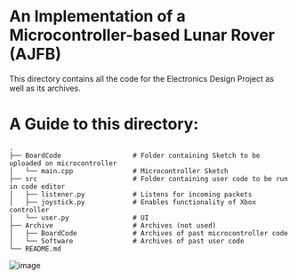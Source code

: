 # An Implementation of a Microcontroller-based Lunar Rover (AJFB)

This directory contains all the code for the Electronics Design Project as well as its archives.

# A Guide to this directory:  

    .
    ├── BoardCode                  # Folder containing Sketch to be uploaded on microcontroller
    │   └── main.cpp               # Microcontroller Sketch
    ├── src                        # Folder containing user code to be run in code editor
    │   ├── listener.py            # Listens for incoming packets
    │   ├── joystick.py            # Enables functionality of Xbox controller
    │   └── user.py                # UI
    ├── Archive                    # Archives (not used)
    │   ├── BoardCode              # Archives of past microcontroller code
    │   └── Software               # Archives of past user code
    └── README.md


![image](https://user-images.githubusercontent.com/68755138/175277815-5dfc9e2d-81cc-4be6-a0a1-9ced5743d226.png)

